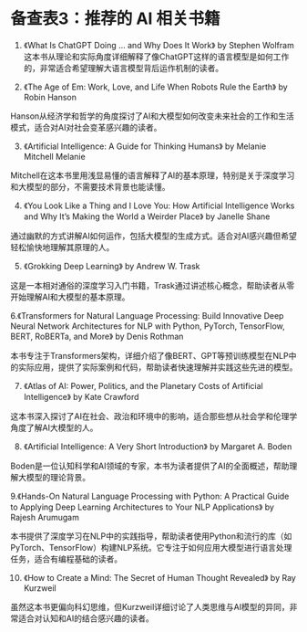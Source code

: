 # 备查表3：推荐的 AI 相关书籍

1. 《What Is ChatGPT Doing … and Why Does It Work》 by Stephen Wolfram
 这本书从理论和实际角度详细解释了像ChatGPT这样的语言模型是如何工作的，非常适合希望理解大语言模型背后运作机制的读者。

2. 《The Age of Em: Work, Love, and Life When Robots Rule the Earth》 by Robin Hanson

Hanson从经济学和哲学的角度探讨了AI和大模型如何改变未来社会的工作和生活模式，适合对AI对社会变革感兴趣的读者。

3. 《Artificial Intelligence: A Guide for Thinking Humans》 by Melanie Mitchell
 Melanie 

Mitchell在这本书里用浅显易懂的语言解释了AI的基本原理，特别是关于深度学习和大模型的部分，不需要技术背景也能读懂。

4. 《You Look Like a Thing and I Love You: How Artificial Intelligence Works and Why It’s Making the World a Weirder Place》 by Janelle Shane

通过幽默的方式讲解AI如何运作，包括大模型的生成方式。适合对AI感兴趣但希望轻松愉快地理解其原理的人。

5. 《Grokking Deep Learning》 by Andrew W. Trask

这是一本相对通俗的深度学习入门书籍，Trask通过讲述核心概念，帮助读者从零开始理解AI和大模型的基本原理。

6.《Transformers for Natural Language Processing: Build Innovative Deep Neural Network Architectures for NLP with Python, PyTorch, TensorFlow, BERT, RoBERTa, and More》 by Denis Rothman

本书专注于Transformers架构，详细介绍了像BERT、GPT等预训练模型在NLP中的实际应用，提供了实际案例和代码，帮助读者快速理解并实践这些先进的模型。

7. 《Atlas of AI: Power, Politics, and the Planetary Costs of Artificial Intelligence》 by Kate Crawford

这本书深入探讨了AI在社会、政治和环境中的影响，适合那些想从社会学和伦理学角度了解AI大模型的人。

8. 《Artificial Intelligence: A Very Short Introduction》 by Margaret A. Boden

Boden是一位认知科学和AI领域的专家，本书为读者提供了AI的全面概述，帮助理解大模型的理论背景。

9.《Hands-On Natural Language Processing with Python: A Practical Guide to Applying Deep Learning Architectures to Your NLP Applications》 by Rajesh Arumugam

本书提供了深度学习在NLP中的实践指导，帮助读者使用Python和流行的库（如PyTorch、TensorFlow）构建NLP系统。它专注于如何应用大模型进行语言处理任务，适合有编程基础的读者。

10. 《How to Create a Mind: The Secret of Human Thought Revealed》 by Ray Kurzweil

虽然这本书更偏向科幻思维，但Kurzweil详细讨论了人类思维与AI模型的异同，非常适合对认知和AI的结合感兴趣的读者。

###